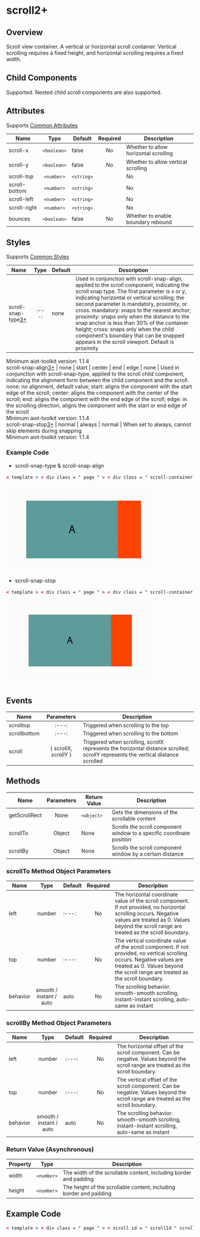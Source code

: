 <!-- 源地址: https://iot.mi.com/vela/quickapp/en/components/container/scroll.html -->

# scroll2+

## Overview

Scroll view container. A vertical or horizontal scroll container. Vertical scrolling requires a fixed height, and horizontal scrolling requires a fixed width.

## Child Components

Supported. Nested child scroll components are also supported.

## Attributes

Supports [Common Attributes](</vela/quickapp/en/components/general/properties.html>)

Name | Type | Default | Required | Description  
---|:---:|---|:---:|---  
scroll-x | `<boolean>` | false | No | Whether to allow horizontal scrolling  
scroll-y | `<boolean>` | false | No | Whether to allow vertical scrolling  
scroll-top | `<number>` | `<string>` |  | No | Sets the vertical scroll bar position, the distance from the top of the content to the top of the scroll. If there is a scroll snap effect, it will scroll first and then snap.  
scroll-bottom | `<number>` | `<string>` |  | No | Sets the vertical scroll bar position, the distance from the bottom of the content to the bottom of the scroll. If there is a scroll snap effect, it will scroll first and then snap. If both scroll-top and scroll-bottom are set, scroll-top takes precedence.  
scroll-left | `<number>` | `<string>` |  | No | Sets the horizontal scroll bar position, the distance from the left side of the content to the left side of the scroll. If there is a scroll snap effect, it will scroll first and then snap.  
scroll-right | `<number>` | `<string>` |  | No | Sets the horizontal scroll bar position, the distance from the right side of the content to the right side of the scroll. If there is a scroll snap effect, it will scroll first and then snap. If both scroll-left and scroll-right are set, scroll-left takes precedence.  
bounces | `<boolean>` | false | No | Whether to enable boundary rebound  
  
## Styles

Supports [Common Styles](</vela/quickapp/en/components/general/style.html>)

Name | Type | Default | Description  
---|:---:|---|---  
scroll-snap-type[3+](</vela/quickapp/zh/guide/version/APILevel3>) |:---:| none | Used in conjunction with scroll-snap-align, applied to the scroll component, indicating the scroll snap type. The first parameter is x or y, indicating horizontal or vertical scrolling; the second parameter is mandatory, proximity, or cross. mandatory: snaps to the nearest anchor; proximity: snaps only when the distance to the snap anchor is less than 30% of the container height; cross: snaps only when the child component's boundary that can be snapped appears in the scroll viewport. Default is proximity   
Minimum aiot-toolkit version: 1.1.4  
scroll-snap-align[3+](</vela/quickapp/zh/guide/version/APILevel3>) | none | start | center | end | edge | none | Used in conjunction with scroll-snap-type, applied to the scroll child component, indicating the alignment form between the child component and the scroll. none: no alignment, default value; start: aligns the component with the start edge of the scroll; center: aligns the component with the center of the scroll; end: aligns the component with the end edge of the scroll; edge: in the scrolling direction, aligns the component with the start or end edge of the scroll   
Minimum aiot-toolkit version: 1.1.4  
scroll-snap-stop[3+](</vela/quickapp/zh/guide/version/APILevel3>) | normal | always | normal | When set to always, cannot skip elements during snapping   
Minimum aiot-toolkit version: 1.1.4  
  
### Example Code

  * scroll-snap-type & scroll-snap-align
```html
< template > < div class = " page " > < div class = " scroll-container " > < scroll class = " box " scroll-x = " true " style = " scroll-snap-type : x proximity ; " > < text class = " scroll-item color-1 " > A </ text > < text class = " scroll-item color-2 " > B </ text > < text class = " scroll-item color-1 " style = " scroll-snap-align : start ; " > C </ text > < text class = " scroll-item color-2 " > D </ text > < text class = " scroll-item color-1 " style = " scroll-snap-align : center ; " > E </ text > < text class = " scroll-item color-2 " > F </ text > < text class = " scroll-item color-1 " style = " scroll-snap-align : end ; " > G </ text > < text class = " scroll-item color-2 " > H </ text > </ scroll > </ div > </ div > </ template > < script > export default { } </ script > < style > .page { padding : 60px ; flex-direction : column ; } .scroll-container { width : 100% ; } .box { margin-bottom : 30px ; height : 100px ; width : 200px ; } .scroll-item { width : 80% ; height : 100px ; text-align : center ; } .color-1 { background-color : cadetblue ; } .color-2 { background-color : orangered ; } </ style >
```

![](../../images/scroll.gif)

  * scroll-snap-stop
```html
< template > < div class = " page " > < div class = " scroll-container " > < scroll class = " box " scroll-x = " true " style = " scroll-snap-type : x cross ; scroll-snap-stop : always ; " > < text class = " scroll-item color-1 " > A </ text > < text class = " scroll-item color-2 " style = " scroll-snap-align : center ; " > B </ text > < text class = " scroll-item color-1 " style = " scroll-snap-align : center ; " > C </ text > < text class = " scroll-item color-2 " style = " scroll-snap-align : center ; " > D </ text > < text class = " scroll-item color-1 " style = " scroll-snap-align : center ; " > E </ text > < text class = " scroll-item color-2 " style = " scroll-snap-align : center ; " > F </ text > < text class = " scroll-item color-1 " > G </ text > </ scroll > </ div > </ div > </ template > < script > export default { } </ script > < style > .page { padding : 60px ; flex-direction : column ; } .scroll-container { width : 100% ; } .box { margin-bottom : 30px ; height : 100px ; width : 200px ; } .scroll-item { width : 80% ; height : 100px ; text-align : center ; } .color-1 { background-color : cadetblue ; } .color-2 { background-color : orangered ; } </ style >
```

![](../../images/scroll-snap-stop.gif)

## Events

Name | Parameters | Description  
---|:---:|---  
scrolltop |:---:| Triggered when scrolling to the top  
scrollbottom |:---:| Triggered when scrolling to the bottom  
scroll | { scrollX, scrollY } | Triggered when scrolling, scrollX represents the horizontal distance scrolled; scrollY represents the vertical distance scrolled  
  
## Methods

Name | Parameters | Return Value | Description  
---|:---:|---|---  
getScrollRect | None | `<object>` | Gets the dimensions of the scrollable content  
scrollTo | Object | None | Scrolls the scroll component window to a specific coordinate position  
scrollBy | Object | None | Scrolls the scroll component window by a certain distance  
  
### scrollTo Method Object Parameters

Name | Type | Default | Required | Description  
---|:---:|---|:---:|---  
left | number |:---:| No | The horizontal coordinate value of the scroll component. If not provided, no horizontal scrolling occurs. Negative values are treated as 0. Values beyond the scroll range are treated as the scroll boundary.  
top | number |:---:| No | The vertical coordinate value of the scroll component. If not provided, no vertical scrolling occurs. Negative values are treated as 0. Values beyond the scroll range are treated as the scroll boundary.  
behavior | smooth / instant / auto | auto | No | The scrolling behavior. smooth-smooth scrolling, instant-instant scrolling, auto-same as instant  
  
### scrollBy Method Object Parameters

Name | Type | Default | Required | Description  
---|:---:|---|:---:|---  
left | number |:---:| No | The horizontal offset of the scroll component. Can be negative. Values beyond the scroll range are treated as the scroll boundary.  
top | number |:---:| No | The vertical offset of the scroll component. Can be negative. Values beyond the scroll range are treated as the scroll boundary.  
behavior | smooth / instant / auto | auto | No | The scrolling behavior. smooth-smooth scrolling, instant-instant scrolling, auto-same as instant  
  
### Return Value (Asynchronous)

Property | Type | Description  
---|:---:|---  
width | `<number>` | The width of the scrollable content, including border and padding  
height | `<number>` | The height of the scrollable content, including border and padding  
  
## Example Code
```html
< template > < div class = " page " > < scroll id = " scrollId " scroll-y = " true " onscrolltop = " handleScrollTop " > < div class = " item " > < text > Beijing </ text > </ div > < div class = " item " > < text > Shanghai </ text > </ div > < div class = " item " > < text > Guangzhou </ text > </ div > < div class = " item " > < text > Shenzhen </ text > </ div > </ scroll > </ div > </ template > < script > export default { onShow () { this . $element ('scrollId') . getScrollRect ({ success ({ width , height }) { console.log ('Width' , width) ; console.log ('Height' , height) ; } }) // this.scrollTo() // this.scrollBy() } , handleScrollTop () { console.info ('Scrolled to top.') } , scrollTo () { this . $element ('scrollId') . scrollTo ({ top : 1000 , left : 0 , behavior : 'smooth' }) } , scrollBy () { this . $element ('scrollId') . scrollBy ({ top : 1000 , left : 0 , behavior : 'smooth' }) } } </ script > < style > .page { justify-content : center ; align-items : center ; } #scrollId { width : 50% ; height : 100px ; flex-direction : column ; background-color : yellowgreen ; } .item { width : 100% ; height : 50px ; justify-content : center ; } </ style >
```
